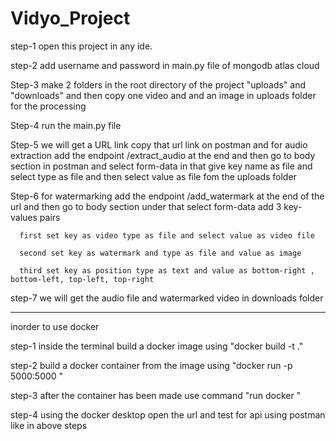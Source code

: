 # Vidyo_Project
step-1 open this project in any ide.

step-2 add username and password in main.py file of mongodb atlas cloud

Step-3 make 2 folders in the root directory of the project "uploads" and "downloads" and then copy one video and and an image in uploads folder for the processing

Step-4 run the main.py file

Step-5 we will get a URL link copy that url link on postman and for audio extraction add the endpoint /extract_audio at the end and then go to body section in postman and select form-data in that give key name as file and select type as file and then select value as file fom the uploads folder

Step-6 for watermarking add the endpoint /add_watermark at the end of the url and then go to body section under that select form-data add 3 key-values pairs

      first set key as video type as file and select value as video file
      
      second set key as watermark and type as file and value as image 
      
      third set key as position type as text and value as bottom-right , bottom-left, top-left, top-right

step-7 we will get the audio file and watermarked video in downloads folder

----------------------------------------------------------------------------------------

inorder to use docker 

step-1 inside the terminal build a docker image using "docker build -t <image-name> ."

step-2 build a docker container from the image using "docker run -p 5000:5000 <image-name>"

step-3 after the container has been made use command "run docker <container-name>"

step-4 using the docker desktop open the url and test for api using postman like in above steps

